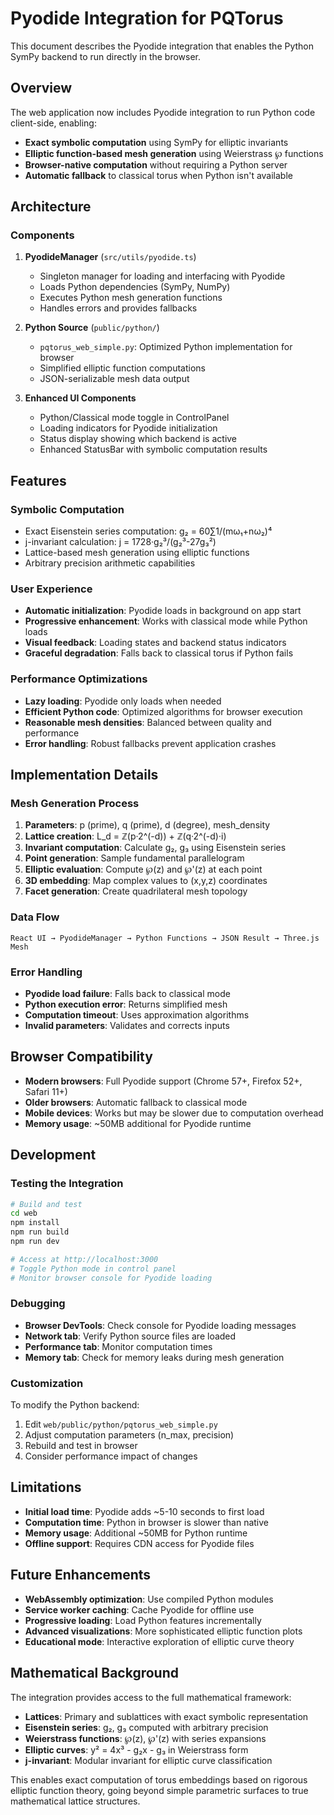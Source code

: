 # Pyodide Integration for PQTorus

This document describes the Pyodide integration that enables the Python SymPy backend to run directly in the browser.

## Overview

The web application now includes Pyodide integration to run Python code client-side, enabling:

- **Exact symbolic computation** using SymPy for elliptic invariants
- **Elliptic function-based mesh generation** using Weierstrass ℘ functions  
- **Browser-native computation** without requiring a Python server
- **Automatic fallback** to classical torus when Python isn't available

## Architecture

### Components

1. **PyodideManager** (`src/utils/pyodide.ts`)
   - Singleton manager for loading and interfacing with Pyodide
   - Loads Python dependencies (SymPy, NumPy)
   - Executes Python mesh generation functions
   - Handles errors and provides fallbacks

2. **Python Source** (`public/python/`)
   - `pqtorus_web_simple.py`: Optimized Python implementation for browser
   - Simplified elliptic function computations
   - JSON-serializable mesh data output

3. **Enhanced UI Components**
   - Python/Classical mode toggle in ControlPanel
   - Loading indicators for Pyodide initialization
   - Status display showing which backend is active
   - Enhanced StatusBar with symbolic computation results

## Features

### Symbolic Computation
- Exact Eisenstein series computation: g₂ = 60∑1/(mω₁+nω₂)⁴
- j-invariant calculation: j = 1728·g₂³/(g₂³-27g₃²)  
- Lattice-based mesh generation using elliptic functions
- Arbitrary precision arithmetic capabilities

### User Experience
- **Automatic initialization**: Pyodide loads in background on app start
- **Progressive enhancement**: Works with classical mode while Python loads
- **Visual feedback**: Loading states and backend status indicators
- **Graceful degradation**: Falls back to classical torus if Python fails

### Performance Optimizations
- **Lazy loading**: Pyodide only loads when needed
- **Efficient Python code**: Optimized algorithms for browser execution
- **Reasonable mesh densities**: Balanced between quality and performance
- **Error handling**: Robust fallbacks prevent application crashes

## Implementation Details

### Mesh Generation Process

1. **Parameters**: p (prime), q (prime), d (degree), mesh_density
2. **Lattice creation**: L_d = ℤ(p·2^(-d)) + ℤ(q·2^(-d)·i)
3. **Invariant computation**: Calculate g₂, g₃ using Eisenstein series
4. **Point generation**: Sample fundamental parallelogram
5. **Elliptic evaluation**: Compute ℘(z) and ℘'(z) at each point
6. **3D embedding**: Map complex values to (x,y,z) coordinates
7. **Facet generation**: Create quadrilateral mesh topology

### Data Flow

```
React UI → PyodideManager → Python Functions → JSON Result → Three.js Mesh
```

### Error Handling

- **Pyodide load failure**: Falls back to classical mode
- **Python execution error**: Returns simplified mesh
- **Computation timeout**: Uses approximation algorithms
- **Invalid parameters**: Validates and corrects inputs

## Browser Compatibility

- **Modern browsers**: Full Pyodide support (Chrome 57+, Firefox 52+, Safari 11+)
- **Older browsers**: Automatic fallback to classical mode
- **Mobile devices**: Works but may be slower due to computation overhead
- **Memory usage**: ~50MB additional for Pyodide runtime

## Development

### Testing the Integration

```bash
# Build and test
cd web
npm install
npm run build
npm run dev

# Access at http://localhost:3000
# Toggle Python mode in control panel
# Monitor browser console for Pyodide loading
```

### Debugging

- **Browser DevTools**: Check console for Pyodide loading messages
- **Network tab**: Verify Python source files are loaded
- **Performance tab**: Monitor computation times
- **Memory tab**: Check for memory leaks during mesh generation

### Customization

To modify the Python backend:

1. Edit `web/public/python/pqtorus_web_simple.py`
2. Adjust computation parameters (n_max, precision)
3. Rebuild and test in browser
4. Consider performance impact of changes

## Limitations

- **Initial load time**: Pyodide adds ~5-10 seconds to first load
- **Computation time**: Python in browser is slower than native
- **Memory usage**: Additional ~50MB for Python runtime
- **Offline support**: Requires CDN access for Pyodide files

## Future Enhancements

- **WebAssembly optimization**: Use compiled Python modules
- **Service worker caching**: Cache Pyodide for offline use  
- **Progressive loading**: Load Python features incrementally
- **Advanced visualizations**: More sophisticated elliptic function plots
- **Educational mode**: Interactive exploration of elliptic curve theory

## Mathematical Background

The integration provides access to the full mathematical framework:

- **Lattices**: Primary and sublattices with exact symbolic representation
- **Eisenstein series**: g₂, g₃ computed with arbitrary precision
- **Weierstrass functions**: ℘(z), ℘'(z) with series expansions
- **Elliptic curves**: y² = 4x³ - g₂x - g₃ in Weierstrass form
- **j-invariant**: Modular invariant for elliptic curve classification

This enables exact computation of torus embeddings based on rigorous elliptic function theory, going beyond simple parametric surfaces to true mathematical lattice structures.